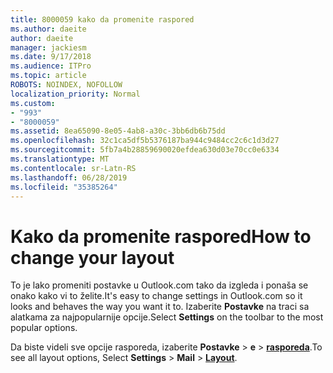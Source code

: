 ```yaml
---
title: 8000059 kako da promenite raspored
ms.author: daeite
author: daeite
manager: jackiesm
ms.date: 9/17/2018
ms.audience: ITPro
ms.topic: article
ROBOTS: NOINDEX, NOFOLLOW
localization_priority: Normal
ms.custom:
- "993"
- "8000059"
ms.assetid: 8ea65090-8e05-4ab8-a30c-3bb6db6b75dd
ms.openlocfilehash: 32c1ca5df5b5376187ba944c9484cc2c6c1d3d27
ms.sourcegitcommit: 5fb7a4b28859690020efdea630d03e70cc0e6334
ms.translationtype: MT
ms.contentlocale: sr-Latn-RS
ms.lasthandoff: 06/28/2019
ms.locfileid: "35385264"
---
```

# <a name="how-to-change-your-layout"></a><span data-ttu-id="a33c5-102">Kako da promenite raspored</span><span class="sxs-lookup"><span data-stu-id="a33c5-102">How to change your layout</span></span>

<span data-ttu-id="a33c5-103">To je lako promeniti postavke u Outlook.com tako da izgleda i ponaša se onako kako vi to želite.</span><span class="sxs-lookup"><span data-stu-id="a33c5-103">It's easy to change settings in Outlook.com so it looks and behaves the way you want it to.</span></span> <span data-ttu-id="a33c5-104">Izaberite **Postavke** na traci sa alatkama za najpopularnije opcije.</span><span class="sxs-lookup"><span data-stu-id="a33c5-104">Select **Settings** on the toolbar to the most popular options.</span></span>

<span data-ttu-id="a33c5-105">Da biste videli sve opcije rasporeda, izaberite **Postavke** > **e** > [**rasporeda**](https://outlook.live.com/mail/options/mail/layout).</span><span class="sxs-lookup"><span data-stu-id="a33c5-105">To see all layout options, Select **Settings** > **Mail** > [**Layout**](https://outlook.live.com/mail/options/mail/layout).</span></span>
  